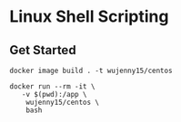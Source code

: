 # Linux Shell Scripting
## Get Started
```
docker image build . -t wujenny15/centos 

docker run --rm -it \
   -v $(pwd):/app \
    wujenny15/centos \
    bash
```